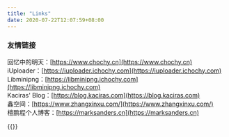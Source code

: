 ```yaml
---
title: "Links"
date: 2020-07-22T12:07:59+08:00
---
```

### 友情链接  
回忆中的明天：[https://www.chochy.cn](https://www.chochy.cn)  
iUploader：[https://iuploader.ichochy.com](https://iuploader.ichochy.com)  
Libminipng：[https://libminipng.ichochy.com](https://libminipng.ichochy.com)  
Kaciras' Blog：[https://blog.kaciras.com](https://blog.kaciras.com)  
鑫空间：[https://www.zhangxinxu.com/](https://www.zhangxinxu.com/)  
檀鹏程个人博客：[https://marksanders.cn](https://marksanders.cn)  

{{<links>}}